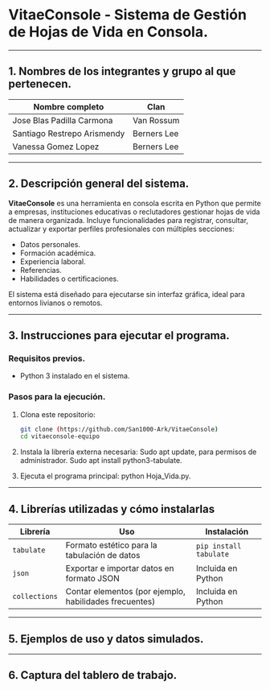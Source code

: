 # VitaeConsole - Sistema de Gestión de Hojas de Vida en Consola.

---

## 1. Nombres de los integrantes y grupo al que pertenecen.

| Nombre completo                 | Clan         |
|--------------------------------|--------------|
| Jose Blas Padilla Carmona      | Van Rossum   |
| Santiago Restrepo Arismendy    | Berners Lee  |
| Vanessa Gomez Lopez            | Berners Lee  |

---

## 2. Descripción general del sistema.

**VitaeConsole** es una herramienta en consola escrita en Python que permite a empresas, instituciones educativas o reclutadores gestionar hojas de vida de manera organizada. Incluye funcionalidades para registrar, consultar, actualizar y exportar perfiles profesionales con múltiples secciones:

- Datos personales.
- Formación académica.
- Experiencia laboral.
- Referencias.
- Habilidades o certificaciones.

El sistema está diseñado para ejecutarse sin interfaz gráfica, ideal para entornos livianos o remotos.

---

## 3. Instrucciones para ejecutar el programa.

### Requisitos previos.
- Python 3 instalado en el sistema.

### Pasos para la ejecución.
1. Clona este repositorio:
   ```bash
   git clone (https://github.com/San1000-Ark/VitaeConsole)
   cd vitaeconsole-equipo

2. Instala la librería externa necesaria:
   Sudo apt update, para permisos de administrador.
   Sudo apt install python3-tabulate.

4. Ejecuta el programa principal:
   python Hoja_Vida.py.

---

## 4. Librerías utilizadas y cómo instalarlas

| Librería    | Uso                                                  | Instalación              |
|-------------|-------------------------------------------------------|---------------------------|
| `tabulate`  | Formato estético para la tabulación de datos         | `pip install tabulate`   |
| `json`      | Exportar e importar datos en formato JSON            | Incluida en Python        |
| `collections` | Contar elementos (por ejemplo, habilidades frecuentes) | Incluida en Python     |

---

## 5. Ejemplos de uso y datos simulados.

---

## 6. Captura del tablero de trabajo.
